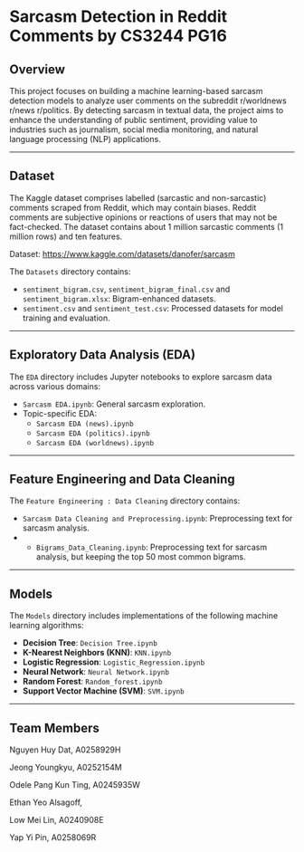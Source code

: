 # Sarcasm Detection in Reddit Comments by CS3244 PG16

## Overview
This project focuses on building a machine learning-based sarcasm detection models to analyze user comments on the subreddit r/worldnews r/news r/politics. By detecting sarcasm in textual data, the project aims to enhance the understanding of public sentiment, providing value to industries such as journalism, social media monitoring, and natural language processing (NLP) applications. 

---

## Dataset
The Kaggle dataset comprises labelled (sarcastic and non-sarcastic) comments scraped from Reddit, which may contain biases. Reddit comments are subjective opinions or reactions of users that may not be fact-checked. The dataset contains about 1 million sarcastic comments (1 million rows) and ten features. 

Dataset: https://www.kaggle.com/datasets/danofer/sarcasm

The `Datasets` directory contains:
- `sentiment_bigram.csv`, `sentiment_bigram_final.csv` and `sentiment_bigram.xlsx`: Bigram-enhanced datasets.
- `sentiment.csv` and `sentiment_test.csv`: Processed datasets for model training and evaluation.

---

## Exploratory Data Analysis (EDA)

The `EDA` directory includes Jupyter notebooks to explore sarcasm data across various domains:
- `Sarcasm EDA.ipynb`: General sarcasm exploration.
- Topic-specific EDA: 
  - `Sarcasm EDA (news).ipynb`
  - `Sarcasm EDA (politics).ipynb`
  - `Sarcasm EDA (worldnews).ipynb`

---

## Feature Engineering and Data Cleaning

The `Feature Engineering : Data Cleaning` directory contains:
- `Sarcasm Data Cleaning and Preprocessing.ipynb`: Preprocessing text for sarcasm analysis.
- - `Bigrams_Data_Cleaning.ipynb`: Preprocessing text for sarcasm analysis, but keeping the top 50 most common bigrams.

---

## Models

The `Models` directory includes implementations of the following machine learning algorithms:
- **Decision Tree**: `Decision Tree.ipynb`
- **K-Nearest Neighbors (KNN)**: `KNN.ipynb`
- **Logistic Regression**: `Logistic_Regression.ipynb`
- **Neural Network**: `Neural Network.ipynb`
- **Random Forest**: `Random_forest.ipynb`
- **Support Vector Machine (SVM)**: `SVM.ipynb`

---

## Team Members
Nguyen Huy Dat, A0258929H

Jeong Youngkyu, A0252154M

Odele Pang Kun Ting, A0245935W

Ethan Yeo Alsagoff, 

Low Mei Lin, A0240908E

Yap Yi Pin, A0258069R


